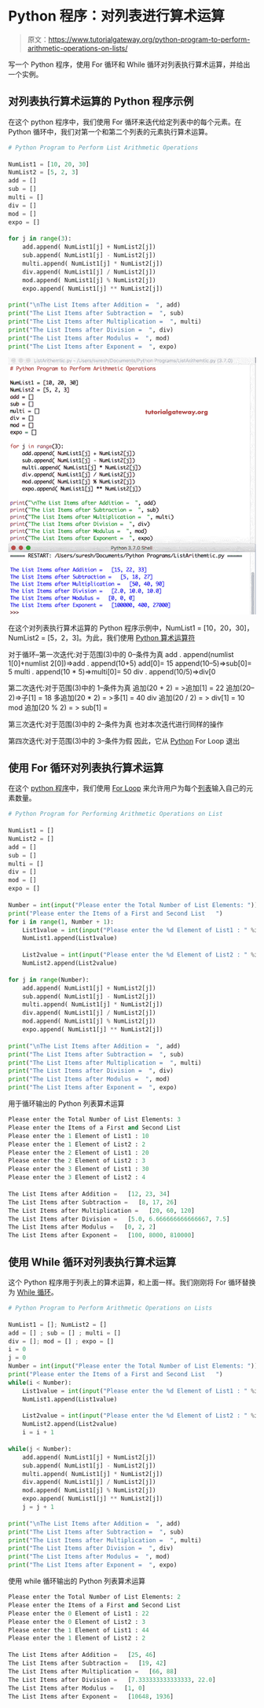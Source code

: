 # Python 程序：对列表进行算术运算

> 原文：<https://www.tutorialgateway.org/python-program-to-perform-arithmetic-operations-on-lists/>

写一个 Python 程序，使用 For 循环和 While 循环对列表执行算术运算，并给出一个实例。

## 对列表执行算术运算的 Python 程序示例

在这个 python 程序中，我们使用 For 循环来迭代给定列表中的每个元素。在 Python 循环中，我们对第一个和第二个列表的元素执行算术运算。

```py
# Python Program to Perform List Arithmetic Operations

NumList1 = [10, 20, 30]
NumList2 = [5, 2, 3]
add = []
sub = []
multi = []
div = []
mod = []
expo = []

for j in range(3):
    add.append( NumList1[j] + NumList2[j])
    sub.append( NumList1[j] - NumList2[j])
    multi.append( NumList1[j] * NumList2[j])
    div.append( NumList1[j] / NumList2[j])
    mod.append( NumList1[j] % NumList2[j])
    expo.append( NumList1[j] ** NumList2[j])

print("\nThe List Items after Addition =  ", add)
print("The List Items after Subtraction =  ", sub)
print("The List Items after Multiplication =  ", multi)
print("The List Items after Division =  ", div)
print("The List Items after Modulus =  ", mod)
print("The List Items after Exponent =  ", expo)
```

![Python Program to Perform Arithmetic Operations on Lists 1](img/816051d682cb5992da952ed17009c212.png)

在这个对列表执行算术运算的 Python 程序示例中，NumList1 = [10，20，30]，NumList2 = [5，2，3]。为此，我们使用 [Python 算术运算符](https://www.tutorialgateway.org/python-arithmetic-operators/)

对于循环–第一次迭代:对于范围(3)中的 0–条件为真
add . append(numlist 1[0]+numlist 2[0])=>add . append(10+5)
add[0]= 15
append(10–5)=>sub[0]= 5
multi . append(10 * 5)=>multi[0]= 50
div . append(10/5)=>div[0

第二次迭代:对于范围(3)中的 1–条件为真
追加(20 + 2) = >追加[1] = 22
追加(20–2)=>子[1] = 18
多追加(20 * 2) = >多[1] = 40
div 追加(20 / 2) = > div[1] = 10
mod 追加(20 % 2) = > sub[1] =

第三次迭代:对于范围(3)中的 2–条件为真
也对本次迭代进行同样的操作

第四次迭代:对于范围(3)中的 3–条件为假
因此，它从 [Python](https://www.tutorialgateway.org/python-tutorial/) For Loop 退出

## 使用 For 循环对列表执行算术运算

在这个 [python 程序](https://www.tutorialgateway.org/python-programming-examples/)中，我们使用 [For Loop](https://www.tutorialgateway.org/python-for-loop/) 来允许用户为每个[列表](https://www.tutorialgateway.org/python-list/)输入自己的元素数量。

```py
# Python Program for Performing Arithmetic Operations on List

NumList1 = []
NumList2 = []
add = [] 
sub = [] 
multi = []
div = []
mod = []
expo = []

Number = int(input("Please enter the Total Number of List Elements: "))
print("Please enter the Items of a First and Second List   ")
for i in range(1, Number + 1):
    List1value = int(input("Please enter the %d Element of List1 : " %i))
    NumList1.append(List1value)

    List2value = int(input("Please enter the %d Element of List2 : " %i))
    NumList2.append(List2value)

for j in range(Number):
    add.append( NumList1[j] + NumList2[j])
    sub.append( NumList1[j] - NumList2[j])
    multi.append( NumList1[j] * NumList2[j])
    div.append( NumList1[j] / NumList2[j])
    mod.append( NumList1[j] % NumList2[j])
    expo.append( NumList1[j] ** NumList2[j])

print("\nThe List Items after Addition =  ", add)
print("The List Items after Subtraction =  ", sub)
print("The List Items after Multiplication =  ", multi)
print("The List Items after Division =  ", div)
print("The List Items after Modulus =  ", mod)
print("The List Items after Exponent =  ", expo)
```

用于循环输出的 Python 列表算术运算

```py
Please enter the Total Number of List Elements: 3
Please enter the Items of a First and Second List   
Please enter the 1 Element of List1 : 10
Please enter the 1 Element of List2 : 2
Please enter the 2 Element of List1 : 20
Please enter the 2 Element of List2 : 3
Please enter the 3 Element of List1 : 30
Please enter the 3 Element of List2 : 4

The List Items after Addition =   [12, 23, 34]
The List Items after Subtraction =   [8, 17, 26]
The List Items after Multiplication =   [20, 60, 120]
The List Items after Division =   [5.0, 6.666666666666667, 7.5]
The List Items after Modulus =   [0, 2, 2]
The List Items after Exponent =   [100, 8000, 810000]
```

## 使用 While 循环对列表执行算术运算

这个 Python 程序用于列表上的算术运算，和上面一样。我们刚刚将 For 循环替换为 [While 循环](https://www.tutorialgateway.org/python-while-loop/)。

```py
# Python Program to Perform Arithmetic Operations on Lists

NumList1 = []; NumList2 = []
add = [] ; sub = [] ; multi = []
div = []; mod = [] ; expo = []
i = 0
j = 0
Number = int(input("Please enter the Total Number of List Elements: "))
print("Please enter the Items of a First and Second List   ")
while(i < Number):
    List1value = int(input("Please enter the %d Element of List1 : " %i))
    NumList1.append(List1value)

    List2value = int(input("Please enter the %d Element of List2 : " %i))
    NumList2.append(List2value)
    i = i + 1

while(j < Number):
    add.append( NumList1[j] + NumList2[j])
    sub.append( NumList1[j] - NumList2[j])
    multi.append( NumList1[j] * NumList2[j])
    div.append( NumList1[j] / NumList2[j])
    mod.append( NumList1[j] % NumList2[j])
    expo.append( NumList1[j] ** NumList2[j])
    j = j + 1

print("\nThe List Items after Addition =  ", add)
print("The List Items after Subtraction =  ", sub)
print("The List Items after Multiplication =  ", multi)
print("The List Items after Division =  ", div)
print("The List Items after Modulus =  ", mod)
print("The List Items after Exponent =  ", expo)
```

使用 while 循环输出的 Python 列表算术运算

```py
Please enter the Total Number of List Elements: 2
Please enter the Items of a First and Second List   
Please enter the 0 Element of List1 : 22
Please enter the 0 Element of List2 : 3
Please enter the 1 Element of List1 : 44
Please enter the 1 Element of List2 : 2

The List Items after Addition =   [25, 46]
The List Items after Subtraction =   [19, 42]
The List Items after Multiplication =   [66, 88]
The List Items after Division =   [7.333333333333333, 22.0]
The List Items after Modulus =   [1, 0]
The List Items after Exponent =   [10648, 1936]
```